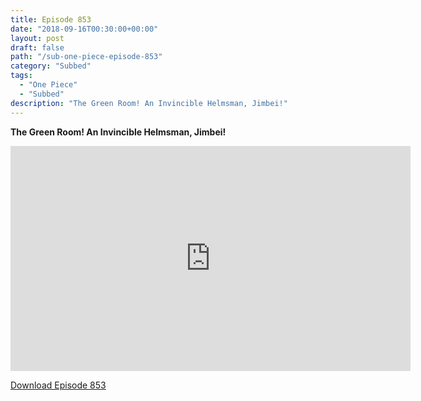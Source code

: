 ```yaml
---
title: Episode 853
date: "2018-09-16T00:30:00+00:00"
layout: post
draft: false
path: "/sub-one-piece-episode-853"
category: "Subbed"
tags:
  - "One Piece"
  - "Subbed"
description: "The Green Room! An Invincible Helmsman, Jimbei!"
---
```


**The Green Room! An Invincible Helmsman, Jimbei!**

<iframe width="640" height="360" src="https://www.rapidvideo.com/e/G6FRPHB3KM" frameborder="0" marginwidth=0 marginheight=0 scrolling=no allowfullscreen></iframe>

<a href="http://ouo.io/qs/eCodkFEQ?s=https://rapidvid.to/d/https://www.rapidvideo.com/e/G6FRPHB3KM">Download Episode 853</a>
